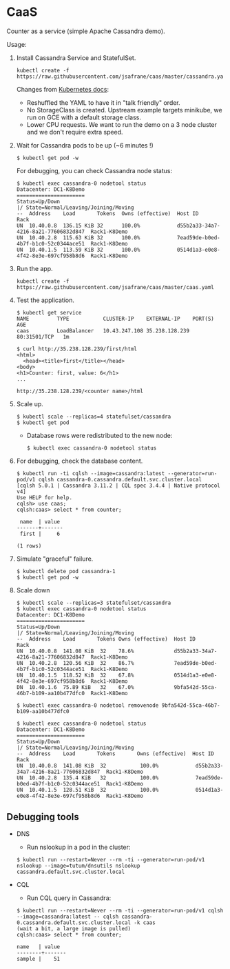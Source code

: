 # CaaS
Counter as a service (simple Apache Cassandra demo).

Usage:

1. Install Cassandra Service and StatefulSet.
    ```
    kubectl create -f https://raw.githubusercontent.com/jsafrane/caas/master/cassandra.yaml
    ```
    
    Changes from [Kubernetes docs](https://kubernetes.io/docs/tutorials/stateful-application/cassandra/):
    * Reshuffled the YAML to have it in "talk friendly" order.
    * No StorageClass is created. Upstream example targets minikube, we run on GCE with a default storage class.
    * Lower CPU requests. We want to run the demo on a 3 node cluster and we don't require extra speed.

2. Wait for Cassandra pods to be up (~6 minutes !)

    ```
    $ kubectl get pod -w
    ```

    For debugging, you can check Cassandra node status:
    ```
    $ kubectl exec cassandra-0 nodetool status
    Datacenter: DC1-K8Demo
    ======================
    Status=Up/Down
    |/ State=Normal/Leaving/Joining/Moving
    --  Address    Load       Tokens  Owns (effective)  Host ID                               Rack
    UN  10.40.0.8  136.15 KiB 32      100.0%            d55b2a33-34a7-4216-8a21-77606832d847  Rack1-K8Demo
    UN  10.40.2.8  115.63 KiB 32      100.0%            7ead59de-b0ed-4b7f-b1c0-52c0344ace51  Rack1-K8Demo
    UN  10.40.1.5  113.59 KiB 32      100.0%            0514d1a3-e0e8-4f42-8e3e-697cf958b8d6  Rack1-K8Demo
    ```

4. Run the app.
    ```
    kubectl create -f https://raw.githubusercontent.com/jsafrane/caas/master/caas.yaml
    ```

5. Test the application.

    ```
    $ kubectl get service
    NAME         TYPE           CLUSTER-IP    EXTERNAL-IP    PORT(S)        AGE
    caas         LoadBalancer   10.43.247.108 35.238.128.239 80:31501/TCP   1m

    $ curl http://35.238.128.239/first/html
    <html>
      <head><title>first</title></head>
    <body>
    <h1>Counter: first, value: 6</h1>
    ...
    ```

    `http://35.238.128.239/<counter name>/html`

6. Scale up.
    ```
    $ kubectl scale --replicas=4 statefulset/cassandra
    $ kubectl get pod
    ```
    * Database rows were redistributed to the new node:
        ```
        $ kubectl exec cassandra-0 nodetool status
        ```

7. For debugging, check the database content.
    ```
    $ kubectl run -ti cqlsh --image=cassandra:latest --generator=run-pod/v1 cqlsh cassandra-0.cassandra.default.svc.cluster.local
    [cqlsh 5.0.1 | Cassandra 3.11.2 | CQL spec 3.4.4 | Native protocol v4]
    Use HELP for help.
    cqlsh> use caas;
    cqlsh:caas> select * from counter;
    
     name  | value
    -------+-------
     first |     6
    
    (1 rows)
    ```

8. Simulate "graceful" failure.
    ```
    $ kubectl delete pod cassandra-1
    $ kubectl get pod -w
    ```

9. Scale down
    ```
    $ kubectl scale --replicas=3 statefulset/cassandra
    $ kubectl exec cassandra-0 nodetool status
    Datacenter: DC1-K8Demo
    ======================
    Status=Up/Down
    |/ State=Normal/Leaving/Joining/Moving
    --  Address    Load       Tokens Owns (effective)  Host ID                               Rack
    UN  10.40.0.8  141.08 KiB  32    78.6%             d55b2a33-34a7-4216-8a21-77606832d847  Rack1-K8Demo
    UN  10.40.2.8  120.56 KiB  32    86.7%             7ead59de-b0ed-4b7f-b1c0-52c0344ace51  Rack1-K8Demo
    UN  10.40.1.5  118.52 KiB  32    67.8%             0514d1a3-e0e8-4f42-8e3e-697cf958b8d6  Rack1-K8Demo
    DN  10.40.1.6  75.89 KiB   32    67.0%             9bfa542d-55ca-46b7-b109-aa10b477dfc0  Rack1-K8Demo
    
    $ kubectl exec cassandra-0 nodetool removenode 9bfa542d-55ca-46b7-b109-aa10b477dfc0
    
    $ kubectl exec cassandra-0 nodetool status
    Datacenter: DC1-K8Demo
    ======================
    Status=Up/Down
    |/ State=Normal/Leaving/Joining/Moving
    --  Address    Load       Tokens       Owns (effective)  Host ID                               Rack
    UN  10.40.0.8  141.08 KiB  32           100.0%            d55b2a33-34a7-4216-8a21-77606832d847  Rack1-K8Demo
    UN  10.40.2.8  135.4 KiB   32           100.0%            7ead59de-b0ed-4b7f-b1c0-52c0344ace51  Rack1-K8Demo
    UN  10.40.1.5  128.51 KiB  32           100.0%            0514d1a3-e0e8-4f42-8e3e-697cf958b8d6  Rack1-K8Demo
    ```

## Debugging tools

* DNS
    * Run nslookup in a pod in the cluster:
    ```shell
    $ kubectl run --restart=Never --rm -ti --generator=run-pod/v1 nslookup --image=tutum/dnsutils nslookup cassandra.default.svc.cluster.local   
    ```

* CQL
    * Run CQL query in Cassandra:
    ```shell
    $ kubectl run --restart=Never --rm -ti --generator=run-pod/v1 cqlsh --image=cassandra:latest -- cqlsh cassandra-0.cassandra.default.svc.cluster.local -k caas
    (wait a bit, a large image is pulled)
    cqlsh:caas> select * from counter;
    
    name   | value
    --------+-------
    sample |    51
